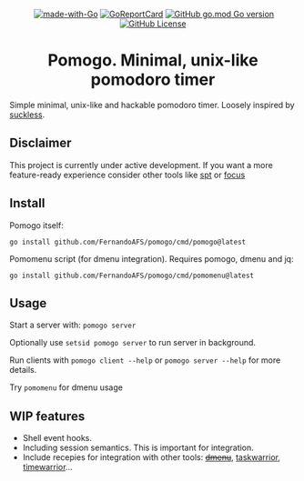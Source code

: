 
<p align="center">
   <a href="http://makeapullrequest.com"><img src="https://img.shields.io/badge/PRs-welcome-brightgreen.svg?style=flat" alt=""></a>
   <a href="https://golang.org"><img src="https://img.shields.io/badge/Made%20with-Go-1f425f.svg" alt="made-with-Go"></a>
   <a href="https://goreportcard.com/badge/github.com/FernandoAFS/pomogo"><img src="https://goreportcard.com/badge/github.com/FernandoAFS/pomogo" alt="GoReportCard"></a>
   <a href="https://github.com/FernandoAFS/pomogo/tree/main"><img alt="GitHub go.mod Go version" src="https://img.shields.io/github/go-mod/go-version/FernandoAFS/pomogo"></a>
   <a href="https://github.com/FernandoAFS/pomogo/blob/main/LICENSE"><img alt="GitHub License" src="https://img.shields.io/github/license/FernandoAFS/pomogo"></a>
</p>


<h1 align="center">Pomogo. Minimal, unix-like pomodoro timer</h1>

Simple minimal, unix-like and hackable pomodoro timer. Loosely inspired by [suckless](https://suckless.org/philosophy/).

## Disclaimer

This project is currently under active development. If you want a more feature-ready experience consider other tools like [spt](https://github.com/pickfire/spt) or [focus](https://github.com/ayoisaiah/focus/tree/master)

## Install

Pomogo itself:

`go install github.com/FernandoAFS/pomogo/cmd/pomogo@latest`

Pomomenu script (for dmenu integration). Requires pomogo, dmenu and jq:

`go install github.com/FernandoAFS/pomogo/cmd/pomomenu@latest`

## Usage

Start a server with: `pomogo server`

Optionally use `setsid pomogo server` to run server in background.

Run clients with `pomogo client --help` or `pomogo server --help` for more details.

Try `pomomenu` for dmenu usage

## WIP features

- Shell event hooks.
- Including session semantics. This is important for integration.
- Include recepies for integration with other tools: ~~[dmenu](https://tools.suckless.org/dmenu/)~~, [taskwarrior](https://taskwarrior.org/), [timewarrior](https://timewarrior.net/)...

